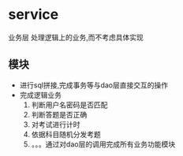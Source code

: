 # service
业务层 处理逻辑上的业务,而不考虑具体实现


## 模块
* 进行sql拼接,完成事务等与dao层直接交互的操作
* 完成逻辑业务
     1. 判断用户名密码是否匹配
     1. 判断答题是否正确 
     2. 对考试进行计时
     3. 依据科目随机分发考题
     4. 。。。通过对dao层的调用完成所有业务功能模块